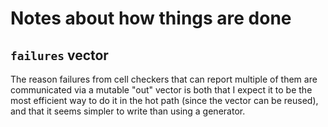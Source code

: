 # Notes about how things are done

## `failures` vector

The reason failures from cell checkers that can report multiple of
them are communicated via a mutable "out" vector is both that I expect
it to be the most efficient way to do it in the hot path (since the
vector can be reused), and that it seems simpler to write than using a
generator.
